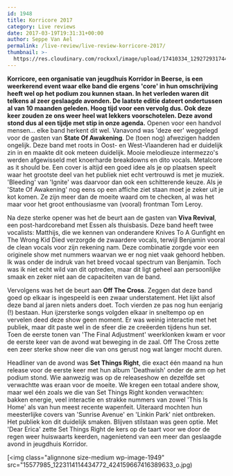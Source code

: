 ```yaml
---
id: 1948
title: Korricore 2017
category: Live reviews
date: 2017-03-19T19:31:31+00:00
author: Seppe Van Ael
permalink: /live-review/live-review-korricore-2017/
thumbnail: >-
  https://res.cloudinary.com/rockxxl/image/upload/17410334_1292729317441120_1627377882_n.jpg
---
```

**Korricore, een organisatie van jeugdhuis Korridor in Beerse, is een weerkerend event waar elke band die ergens 'core' in hun omschrijving heeft wel op het podium zou kunnen staan. In het verleden waren dit telkens al zeer geslaagde avonden. De laatste editie dateert ondertussen al van 10 maanden geleden. Hoog tijd voor een vervolg dus. Ook deze keer zouden ze ons weer heel wat lekkers voorschotelen. Deze avond stond dus al een tijdje met stip in onze agenda.**
Openen voor een handvol mensen… elke band herkent dit wel. Vanavond was 'deze eer' weggelegd voor de gasten van **State Of Awakening**. De (toen nog) afwezigen hadden ongelijk. Deze band met roots in Oost- en West-Vlaanderen had er duidelijk zin in en maakte dit ook meteen duidelijk. Mooie melodieuze intermezzo's werden afgewisseld met knoerharde breakdowns en dito vocals. Metalcore as it should be. Een cover is altijd een goed idee als je op plaatsen speelt waar het grootste deel van het publiek niet echt vertrouwd is met je muziek. 'Bleeding' van 'Ignite' was daarvoor dan ook een schitterende keuze. Als je 'State Of Awakening' nog eens op een affiche ziet staan moet je zeker uit je kot komen. Ze zijn meer dan de moeite waard om te checken, al was het maar voor het groot enthousiasme van (vooral) frontman Tom Leroy.

Na deze sterke opener was het de beurt aan de gasten van **Viva Revival**, een post-hardcoreband met Essen als thuisbasis. Deze band heeft twee vocalists: Matthijs, die we kennen van onderandere Knives To A Gunfight en The Wrong Kid Died verzorgde de zwaardere vocals, terwijl Benjamin vooral de clean vocals voor zijn rekening nam. Deze combinatie zorgde voor een originele show met nummers waarvan we er nog niet vaak gehoord hebben. Ik was onder de indruk van het breed vocaal spectrum van Benjamin. Toch was ik niet echt wild van dit optreden, maar dit ligt geheel aan persoonlijke smaak en zeker niet aan de capaciteiten van de band.

Vervolgens was het de beurt aan **Off The Cross**. Zeggen dat deze band goed op elkaar is ingespeeld is een zwaar understatement. Het lijkt alsof deze band al jaren niets anders doet. Toch vierden ze pas nog hun eenjarig (!) bestaan. Hun ijzersterke songs volgden elkaar in sneltempo op en vervelen deed deze show geen moment. Er was weinig interactie met het publiek, maar dit paste wel in de sfeer die ze creëerden tijdens hun set. Toen de eerste tonen van 'The Final Adjustment' weerklonken kwam er voor de eerste keer van de avond wat beweging in de zaal. Off The Cross zette een zeer sterke show neer die van ons gerust nog wat langer mocht duren.

Headliner van de avond was **Set Things Right**, die exact één maand na hun release voor de eerste keer met hun album 'Deathwish' onder de arm op het podium stond. Wie aanwezig was op de releaseshow en dezelfde set verwachtte was eraan voor de moeite. We kregen een totaal andere show, maar wel één zoals we die van Set Things Right konden verwachten: bakken energie, veel interactie en strakke nummers van zowel 'This Is Home' als van hun meest recente wapenfeit. Uiteraard mochten hun meesterlijke covers van 'Sunrise Avenue' en 'Linkin Park' niet ontbreken. Het publiek kon dit duidelijk smaken. Blijven stilstaan was geen optie. Met 'Dear Erica' zette Set Things Right de kers op de taart voor we door de regen weer huiswaarts keerden, nagenietend van een meer dan geslaagde avond in jeugdhuis Korridor.

[<img class="alignnone size-medium wp-image-1949" src="15577985_1223114114434772_424159667416389633_o.jpg)